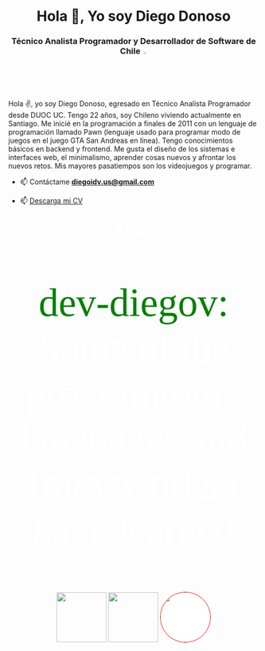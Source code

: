 <h1 align="center">Hola 👋, Yo soy Diego Donoso</h1>
<h3 align="center">Técnico Analista Programador y Desarrollador de Software de Chile <img src = "https://images.emojiterra.com/google/noto-emoji/unicode-13.1/128px/1f1e8-1f1f1.png" style="width: 2% "></img></h3>
<p>Hola ✌, yo soy Diego Donoso, egresado en Técnico Analista Programador desde DUOC UC. Tengo 22 años, soy Chileno viviendo actualmente en Santiago. Me inicié en la programación a finales de 2011 con un lenguaje de programación llamado Pawn (lenguaje usado para programar modo de juegos en el juego GTA San Andreas en línea). Tengo conocimientos básicos en backend y frontend. Me gusta el diseño de los sistemas e interfaces web, el minimalismo, aprender cosas nuevos y afrontar los nuevos retos. Mis mayores pasatiempos son los videojuegos y programar.</p>

- 📫 Contáctame **diegoidv.us@gmail.com**

- 📫 <a href = "https://drive.google.com/file/d/1nT7xbYLX-_LazZbeMYi0xsQFfPMLyDWf/view?usp=sharing">Descarga mi CV</a>

<h2 align="center" style="color: white;">🖥️ Skills</h2>
<p align="center" style="color: white;
                  font-family: Source Code Pro;
padding-left: px;
font-size: 2vmax;"><span style="color: green;">dev-diegov: </span>Some of the programming languages ​​and frameworks i have learned</p>
    <div align="center">
      <img src="https://logos-world.net/wp-content/uploads/2021/10/Python-Symbol.png" height="100">
      <img src="https://www.opengis.ch/wp-content/uploads/2020/04/django-python-logo.png" height="100">
      <img src="https://blog.electroica.com/content/images/size/w1200/wordpress/2020/10/Fastapi.jpg" height="100" style="background-color:#fff;
    border:1px solid red;    
    height:100px;
    border-radius:50%;
    -moz-border-radius:50%;
    -webkit-border-radius:50%;
    width:100px;">
    </div>

